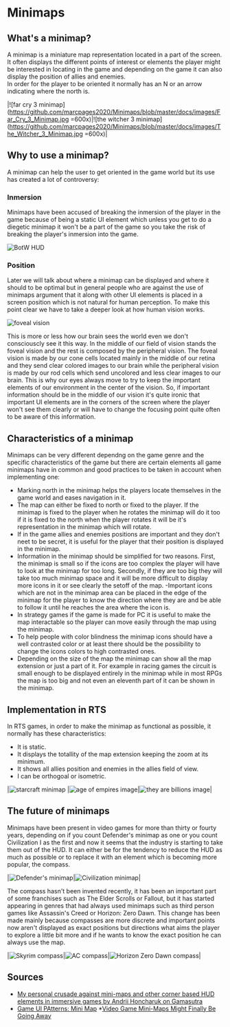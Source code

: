 # Minimaps

## What's a minimap?
A minimap is a miniature map representation located in a part of the screen. It often displays the different points of interest or elements the player might be interested in locating in the game and depending on the game it can also display the position of allies and enemies.  
In order for the player to be oriented it normally has an N or an arrow indicating where the north is. 

|![far cry 3 minimap](https://github.com/marcpages2020/Minimaps/blob/master/docs/images/Far_Cry_3_Minimap.jpg =600x)|![the witcher 3 minimap](https://github.com/marcpages2020/Minimaps/blob/master/docs/images/The_Witcher_3_Minimap.jpg =600x)|

## Why to use a minimap?
A minimap can help the user to get oriented in the game world but its use has created a lot of controversy:
### Inmersion
Minimaps have been accused of breaking the inmersion of the player in the game because of being a static UI element which unless you get to do a diegetic minimap it won't be a part of the game so you take the risk of breaking the player's inmersion into the game. 

![BotW HUD](https://github.com/marcpages2020/Minimaps/blob/master/docs/images/BotW_HUD.gif?raw=true)

### Position
Later we will talk about where a minimap can be displayed and where it should to be optimal but in general people who are against the use of minimaps argument that it along with other UI elements is placed in a screen position which is not natural for human perception.
To make this point clear we have to take a deeper look at how human vision works. 

![foveal vision](https://github.com/marcpages2020/Minimaps/blob/master/docs/images/foveal_and_peripheral_vision.jpg?raw=true)

This is more or less how our brain sees the world even we don't consciouscly see it this way. In the middle of our field of vision stands the foveal vision and the rest is composed by the peripheral vision. The foveal vision is made by our cone cells located mainly in the middle of our retina and they send clear colored images to our brain while the peripheral vision is made by our rod cells which send uncolored and less clear images to our brain. This is why our eyes always move to try to keep the important elements of our environment in the center of the vision. 
So, if important information should be in the middle of our vision it's quite ironic that important UI elements are in the corners of the screen where the player won't see them clearly or will have to change the focusing point quite often to be aware of this information. 
## Characteristics of a minimap
Minimaps can be very different dependng on the game genre and the specific characteristics of the game but there are certain elements all game minimaps have in common and good practices to be taken in account when implementing one:
- Marking north in the minimap helps the players locate themselves in the game world and eases navigation in it. 
- The map can either be fixed to north or fixed to the player. If the minimap is fixed to the player when he rotates the minimap will do it too if it is fixed to the north when the player rotates it will be it's representation in the minimap which will rotate. 
- If in the game allies and enemies positions are important and they don't neet to be secret, it is useful for the player that their position is displayed in the minimap. 
- Information in the minimap should be simplified for two reasons. First, the minimap is small so if the icons are too complex the player will have to look at the minimap for too long. Secondly, if they are too big they will take too much minimap space and it will be more difficult to display more icons in it or see clearly the setoff of the map. 
-Important icons which are not in the minimap area can be placed in the edge of the minimap for the player to know the direction where they are and be able to follow it until he reaches the area where the icon is. 
- In strategy games if the game is made for PC it is useful to make the map interactable so the player can move easily through the map using the minimap.
- To help people with color blindness the minimap icons should have a well contrasted color or at least there should be the possibility to change the icons colors to high contrasted ones. 
- Depending on the size of the map the minimap can show all the map extension or just a part of it. For example in racing games the circuit is small enough to be displayed entirely in the minimap while in most RPGs the map is too big and not even an eleventh part of it can be shown in the minimap. 

## Implementation in RTS 
In RTS games, in order to make the minimap as functional as possible, it normally has these characteristics:
 * It is static.
 * It displays the totallity of the map extension keeping the zoom at its minimum. 
 * It shows all allies position and enemies in the allies field of view. 
 * I can be orthogoal or isometric. 


|![starcraft minimap](https://github.com/marcpages2020/Minimaps/blob/master/docs/images/Starcraft%20Minimap.png?raw=true) |![age of empires image](https://github.com/marcpages2020/Minimaps/blob/master/docs/images/AoE2_Minimap.jpg)|![they are billions image](https://github.com/marcpages2020/Minimaps/blob/master/docs/images/TheyAreBillionsMinimap.jpg?raw=true)|

## The future of minimaps
Minimaps have been present in video games for more than thirty or fourty years, depending on if you count Defender's minimap as one or you count Civilization I as the first and now it seems that the industry is starting to take them out of the HUD. It can either be for the tendency to reduce the HUD as much as possible or to replace it with an element which is becoming more popular, the compass.

|![Defender's minimap]()|![Civilization minimap]()|

The compass hasn't been invented recently, it has been an important part of some franchises such as The Elder Scrolls or Fallout, but it has started appearing in genres that had always used minimaps such as third person games like Assassin's Creed or Horizon: Zero Dawn. This change has been made mainly because compasses are more discrete and important points now aren't displayed as exact positions but directions what aims the player to explore a little bit more and if he wants to know the exact position he can always use the map. 
 
|![Skyrim compass](https://github.com/marcpages2020/Minimaps/blob/master/docs/images/Skyrim%20compass.jpg?raw=true)|![AC compass](https://github.com/marcpages2020/Minimaps/blob/master/docs/images/ACO_Compass.jpg?raw=true)|![Horizon Zero Dawn compass]()|

## Sources
* [My personal crusade against mini-maps and other corner based HUD elements in immersive games by Andrii Honcharuk on Gamasutra](https://www.gamasutra.com/blogs/AndriiHoncharuk/20170714/301733/My_personal_crusade_against_minimaps_and_other_corner_based_HUD_elements_in_immersive_games.php)
* [Game UI PAtterns: Mini Map](https://gameuipatterns.com/gameui/mini-map/)
*[Video Game Mini-Maps Might Finally Be Going Away](https://www.kotaku.com.au/2017/11/video-game-mini-maps-might-finally-be-going-away/)


